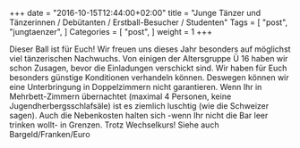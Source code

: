 +++
date = "2016-10-15T12:44:00+02:00"
title = "Junge Tänzer und Tänzerinnen / Debütanten / Erstball-Besucher / Studenten"
Tags = [
  "post", "jungtaenzer",
]
Categories = [
  "post",
]
weight = 1
+++

Dieser Ball ist für Euch! Wir freuen uns dieses Jahr besonders auf möglichst viel tänzerischen Nachwuchs. Von einigen der Altersgruppe Ü 16 haben wir schon Zusagen, bevor die Einladungen verschickt sind. Wir haben für Euch besonders günstige Konditionen verhandeln können. Deswegen können wir eine Unterbringung in Doppelzimmern nicht garantieren. Wenn Ihr in Mehrbett-Zimmern übernachtet (maximal 4 Personen, keine Jugendherbergsschlafsäle) ist es ziemlich luschtig (wie die Schweizer sagen). Auch die Nebenkosten halten sich -wenn Ihr nicht die Bar leer trinken wollt- in Grenzen. Trotz Wechselkurs! Siehe auch Bargeld/Franken/Euro
